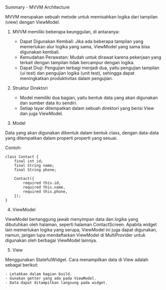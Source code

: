 Summary - MVVM Architecture

MVVM merupakan sebuah metode untuk memisahkan logika dari tampilan (view) dengan ViewModel.

1. MVVM memiliki beberapa keunggulan, di antaranya:

    - Dapat Digunakan Kembali: Jika ada beberapa tampilan yang memerlukan alur logika yang sama, ViewModel yang sama bisa digunakan kembali.
    - Kemudahan Perawatan: Mudah untuk dirawat karena pekerjaan yang terkait dengan tampilan tidak bercampur dengan logika.
    - Dapat Diuji: Pengujian terbagi menjadi dua, yaitu pengujian tampilan (ui test) dan pengujian logika (unit test), sehingga dapat meningkatkan produktivitas dalam pengujian.

2. Struktur Direktori

    - Model memiliki dua bagian, yaitu bentuk data yang akan digunakan dan sumber data itu sendiri.
    - Setiap layar ditempatkan dalam sebuah direktori yang berisi View dan juga ViewModel.


3. Model

Data yang akan digunakan dibentuk dalam bentuk class, dengan data-data yang ditempatkan dalam properti properti yang sesuai.

Contoh:

    class Contact {
        final int id;
        final String name;
        final String phone;

        Contact({
            required this.id,
            required this.name,
            required this.phone,
        });
    }

4. ViewModel

ViewModel bertanggung jawab menyimpan data dan logika yang dibutuhkan oleh halaman, seperti halaman ContactScreen. Apabila widget lain memerlukan logika yang serupa, ViewModel ini juga dapat digunakan, namun, jangan lupa mendaftarkan ViewModel di MultiProvider untuk digunakan oleh berbagai ViewModel lainnya.

5. View

Menggunakan StatefulWidget. Cara menampilkan data di View adalah sebagai berikut:

    - Letakkan dalam bagian build.
    - Gunakan getter yang ada pada ViewModel.
    - Data dapat ditampilkan langsung pada widget.
